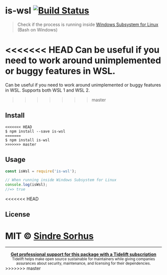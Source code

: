 # is-wsl [![Build Status](https://travis-ci.org/sindresorhus/is-wsl.svg?branch=master)](https://travis-ci.org/sindresorhus/is-wsl)

> Check if the process is running inside [Windows Subsystem for Linux](https://msdn.microsoft.com/commandline/wsl/about) (Bash on Windows)

<<<<<<< HEAD
Can be useful if you need to work around unimplemented or buggy features in WSL.
=======
Can be useful if you need to work around unimplemented or buggy features in WSL. Supports both WSL 1 and WSL 2.
>>>>>>> master


## Install

```
<<<<<<< HEAD
$ npm install --save is-wsl
=======
$ npm install is-wsl
>>>>>>> master
```


## Usage

```js
const isWsl = require('is-wsl');

// When running inside Windows Subsystem for Linux
console.log(isWsl);
//=> true
```


<<<<<<< HEAD
## License

MIT © [Sindre Sorhus](https://sindresorhus.com)
=======
---

<div align="center">
	<b>
		<a href="https://tidelift.com/subscription/pkg/npm-is-wsl?utm_source=npm-is-wsl&utm_medium=referral&utm_campaign=readme">Get professional support for this package with a Tidelift subscription</a>
	</b>
	<br>
	<sub>
		Tidelift helps make open source sustainable for maintainers while giving companies<br>assurances about security, maintenance, and licensing for their dependencies.
	</sub>
</div>
>>>>>>> master
